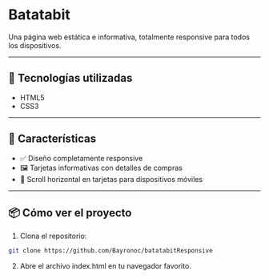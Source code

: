 # Batatabit

Una página web estática e informativa, totalmente responsive para todos los dispositivos.

---

## 🧰 Tecnologías utilizadas

- HTML5
- CSS3

---

## 🎯 Características

- ✅ Diseño completamente responsive
- 🖼️ Tarjetas informativas con detalles de compras
- 📱 Scroll horizontal en tarjetas para dispositivos móviles

---

## 📦 Cómo ver el proyecto

1. Clona el repositorio:
```bash
git clone https://github.com/Bayronoc/batatabitResponsive
```
2. Abre el archivo index.html en tu navegador favorito.
